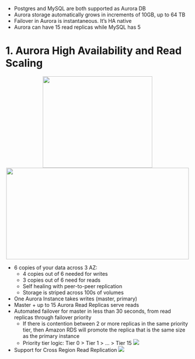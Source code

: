 
- Postgres and MySQL are both supported as Aurora DB
- Aurora storage automatically grows in increments of 10GB, up to 64 TB
- Failover in Aurora is instantaneous. It’s HA native
- Aurora can have 15 read replicas while MySQL has 5

# 1. Aurora High Availability and Read Scaling

<p align="center">
    <img src="https://i.loli.net/2019/08/08/t4yps2MCrq6Zzli.png"  width="300" height="250">
    <img src="https://i.loli.net/2019/08/08/VIHdKQoCRPTaney.png"  width="500" height="250">
</p>


- 6 copies of your data across 3 AZ:
  - 4 copies out of 6 needed for writes
  - 3 copies out of 6 need for reads
  - Self healing with peer-to-peer replication
  - Storage is striped across 100s of volumes
- One Aurora Instance takes writes (master, primary)
- Master + up to 15 Aurora Read Replicas serve reads
- Automated failover for master in less than 30 seconds, from read replicas through failover priority
  - If there is contention between 2 or more replicas in the same priority tier, then Amazon RDS will promote the replica that is the same size as the primary instance
  - Priority tier logic: Tier 0 > Tier 1 > … > Tier 15
  ![](https://i.loli.net/2019/08/08/wiyVdMlkCsxXv8S.png)
- Support for Cross Region Read Replication
  ![](https://i.loli.net/2019/08/08/IFlUBYy61RxWzrA.png)
